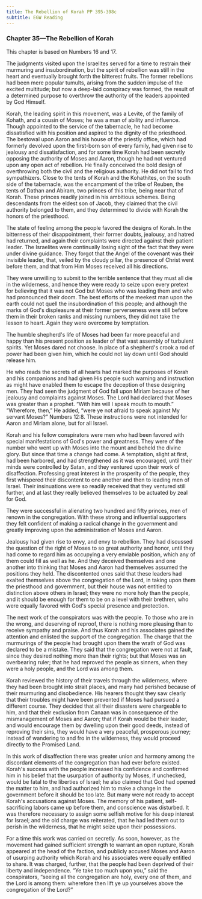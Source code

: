 ```yaml
---
title: The Rebellion of Korah PP 395-398c
subtitle: EGW Reading
---
```


### Chapter 35—The Rebellion of Korah

This chapter is based on Numbers 16 and 17.

The judgments visited upon the Israelites served for a time to restrain their murmuring and insubordination, but the spirit of rebellion was still in the heart and eventually brought forth the bitterest fruits. The former rebellions had been mere popular tumults, arising from the sudden impulse of the excited multitude; but now a deep-laid conspiracy was formed, the result of a determined purpose to overthrow the authority of the leaders appointed by God Himself.

Korah, the leading spirit in this movement, was a Levite, of the family of Kohath, and a cousin of Moses; he was a man of ability and influence. Though appointed to the service of the tabernacle, he had become dissatisfied with his position and aspired to the dignity of the priesthood. The bestowal upon Aaron and his house of the priestly office, which had formerly devolved upon the first-born son of every family, had given rise to jealousy and dissatisfaction, and for some time Korah had been secretly opposing the authority of Moses and Aaron, though he had not ventured upon any open act of rebellion. He finally conceived the bold design of overthrowing both the civil and the religious authority. He did not fail to find sympathizers. Close to the tents of Korah and the Kohathites, on the south side of the tabernacle, was the encampment of the tribe of Reuben, the tents of Dathan and Abiram, two princes of this tribe, being near that of Korah. These princes readily joined in his ambitious schemes. Being descendants from the eldest son of Jacob, they claimed that the civil authority belonged to them, and they determined to divide with Korah the honors of the priesthood.

The state of feeling among the people favored the designs of Korah. In the bitterness of their disappointment, their former doubts, jealousy, and hatred had returned, and again their complaints were directed against their patient leader. The Israelites were continually losing sight of the fact that they were under divine guidance. They forgot that the Angel of the covenant was their invisible leader, that, veiled by the cloudy pillar, the presence of Christ went before them, and that from Him Moses received all his directions.

They were unwilling to submit to the terrible sentence that they must all die in the wilderness, and hence they were ready to seize upon every pretext for believing that it was not God but Moses who was leading them and who had pronounced their doom. The best efforts of the meekest man upon the earth could not quell the insubordination of this people; and although the marks of God's displeasure at their former perverseness were still before them in their broken ranks and missing numbers, they did not take the lesson to heart. Again they were overcome by temptation.

The humble shepherd's life of Moses had been far more peaceful and happy than his present position as leader of that vast assembly of turbulent spirits. Yet Moses dared not choose. In place of a shepherd's crook a rod of power had been given him, which he could not lay down until God should release him.

He who reads the secrets of all hearts had marked the purposes of Korah and his companions and had given His people such warning and instruction as might have enabled them to escape the deception of these designing men. They had seen the judgment of God fall upon Miriam because of her jealousy and complaints against Moses. The Lord had declared that Moses was greater than a prophet. “With him will I speak mouth to mouth.” “Wherefore, then,” He added, “were ye not afraid to speak against My servant Moses?” Numbers 12:8. These instructions were not intended for Aaron and Miriam alone, but for all Israel.

Korah and his fellow conspirators were men who had been favored with special manifestations of God's power and greatness. They were of the number who went up with Moses into the mount and beheld the divine glory. But since that time a change had come. A temptation, slight at first, had been harbored, and had strengthened as it was encouraged, until their minds were controlled by Satan, and they ventured upon their work of disaffection. Professing great interest in the prosperity of the people, they first whispered their discontent to one another and then to leading men of Israel. Their insinuations were so readily received that they ventured still further, and at last they really believed themselves to be actuated by zeal for God.

They were successful in alienating two hundred and fifty princes, men of renown in the congregation. With these strong and influential supporters they felt confident of making a radical change in the government and greatly improving upon the administration of Moses and Aaron.

Jealousy had given rise to envy, and envy to rebellion. They had discussed the question of the right of Moses to so great authority and honor, until they had come to regard him as occupying a very enviable position, which any of them could fill as well as he. And they deceived themselves and one another into thinking that Moses and Aaron had themselves assumed the positions they held. The discontented ones said that these leaders had exalted themselves above the congregation of the Lord, in taking upon them the priesthood and government, but their house was not entitled to distinction above others in Israel; they were no more holy than the people, and it should be enough for them to be on a level with their brethren, who were equally favored with God's special presence and protection.

The next work of the conspirators was with the people. To those who are in the wrong, and deserving of reproof, there is nothing more pleasing than to receive sympathy and praise. And thus Korah and his associates gained the attention and enlisted the support of the congregation. The charge that the murmurings of the people had brought upon them the wrath of God was declared to be a mistake. They said that the congregation were not at fault, since they desired nothing more than their rights; but that Moses was an overbearing ruler; that he had reproved the people as sinners, when they were a holy people, and the Lord was among them.

Korah reviewed the history of their travels through the wilderness, where they had been brought into strait places, and many had perished because of their murmuring and disobedience. His hearers thought they saw clearly that their troubles might have been prevented if Moses had pursued a different course. They decided that all their disasters were chargeable to him, and that their exclusion from Canaan was in consequence of the mismanagement of Moses and Aaron; that if Korah would be their leader, and would encourage them by dwelling upon their good deeds, instead of reproving their sins, they would have a very peaceful, prosperous journey; instead of wandering to and fro in the wilderness, they would proceed directly to the Promised Land.

In this work of disaffection there was greater union and harmony among the discordant elements of the congregation than had ever before existed. Korah's success with the people increased his confidence and confirmed him in his belief that the usurpation of authority by Moses, if unchecked, would be fatal to the liberties of Israel; he also claimed that God had opened the matter to him, and had authorized him to make a change in the government before it should be too late. But many were not ready to accept Korah's accusations against Moses. The memory of his patient, self-sacrificing labors came up before them, and conscience was disturbed. It was therefore necessary to assign some selfish motive for his deep interest for Israel; and the old charge was reiterated, that he had led them out to perish in the wilderness, that he might seize upon their possessions.

For a time this work was carried on secretly. As soon, however, as the movement had gained sufficient strength to warrant an open rupture, Korah appeared at the head of the faction, and publicly accused Moses and Aaron of usurping authority which Korah and his associates were equally entitled to share. It was charged, further, that the people had been deprived of their liberty and independence. “Ye take too much upon you,” said the conspirators, “seeing all the congregation are holy, every one of them, and the Lord is among them: wherefore then lift ye up yourselves above the congregation of the Lord?”